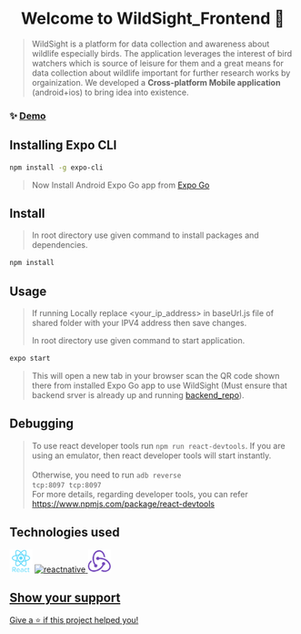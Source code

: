<h1 align="center">Welcome to WildSight_Frontend 👋</h1>
<p>
</p>

> WildSight is a platform for data collection and awareness about wildlife especially birds. The application leverages the interest of bird watchers which is source of leisure for them and a great means for data collection about wildlife important for further research works by orgainization.
> We developed a <b>Cross-platform Mobile application</b> (android+ios) to bring idea into existence.

### ✨ [Demo](https://drive.google.com/file/d/1py8u4GF_ogx8myTjexrU0sWynKW1tJ8q/view?usp=sharing)

## Installing Expo CLI

```sh
npm install -g expo-cli
```

> Now Install Android Expo Go app from [Expo Go](https://play.google.com/store/apps/details?id=host.exp.exponent&hl=en_IN&gl=US)

## Install

> In root directory use given command to install packages and dependencies.

```sh
npm install
```

## Usage

> If running Locally replace <your_ip_address> in baseUrl.js file of shared folder with your IPV4 address then save changes.
> 
> In root directory use given command to start application.

```sh
expo start
```
> This will open a new tab in your browser scan the QR code shown there from installed Expo Go app to use WildSight (Must ensure that backend srver is already up and running 
> [backend_repo](https://github.com/WildSight/WildSight_Backend)).

## Debugging

> To use react developer tools run <code>npm run react-devtools</code>. If you are using an emulator, then react developer tools will start instantly.<br/><br/>
> Otherwise, you need to run <code>adb reverse tcp:8097 tcp:8097</code> <br/>
> For more details, regarding developer tools, you can refer https://www.npmjs.com/package/react-devtools

## Technologies used

<img src="https://raw.githubusercontent.com/devicons/devicon/master/icons/react/react-original-wordmark.svg" alt="react" width="40" height="40"/> </a> <a href="https://reactnative.dev/" target="_blank"> <img src="https://reactnative.dev/img/header_logo.svg" alt="reactnative" width="40" height="40"/> </a> <a href="https://redux.js.org" target="_blank"> <img src="https://raw.githubusercontent.com/devicons/devicon/master/icons/redux/redux-original.svg" alt="redux" width="40" height="40"/>

## Show your support

Give a ⭐️ if this project helped you!

